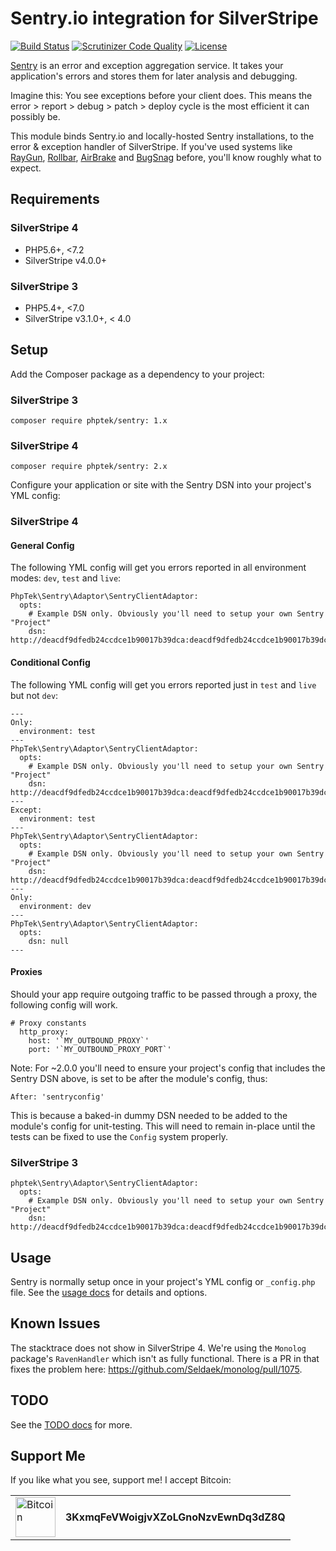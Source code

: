 # Sentry.io integration for SilverStripe

[![Build Status](https://api.travis-ci.org/phptek/silverstripe-sentry.svg?branch=master)](https://travis-ci.org/phptek/silverstripe-sentry)
[![Scrutinizer Code Quality](https://scrutinizer-ci.com/g/phptek/silverstripe-sentry/badges/quality-score.png?b=master)](https://scrutinizer-ci.com/g/phptek/silverstripe-sentry/?branch=master)
[![License](https://poser.pugx.org/phptek/sentry/license.svg)](https://github.com/phptek/silverstripe-sentry/blob/master/LICENSE.md)

[Sentry](https://sentry.io) is an error and exception aggregation service. It takes your application's errors and stores them for later analysis and debugging. 

Imagine this: You see exceptions before your client does. This means the error > report > debug > patch > deploy cycle is the most efficient it can possibly be.

This module binds Sentry.io and locally-hosted Sentry installations, to the error & exception handler of SilverStripe. If you've used systems like 
[RayGun](https://raygun.com), [Rollbar](https://rollbar.com), [AirBrake](https://airbrake.io/) and [BugSnag](https://www.bugsnag.com/) before, you'll know roughly what to expect.

## Requirements

### SilverStripe 4

 * PHP5.6+, <7.2
 * SilverStripe v4.0.0+

### SilverStripe 3

 * PHP5.4+, <7.0
 * SilverStripe v3.1.0+, < 4.0

## Setup

Add the Composer package as a dependency to your project:

### SilverStripe 3

    composer require phptek/sentry: 1.x

### SilverStripe 4

    composer require phptek/sentry: 2.x

Configure your application or site with the Sentry DSN into your project's YML config:

### SilverStripe 4

#### General Config ####

The following YML config will get you errors reported in all environment modes: `dev`, `test` and `live`: 

    PhpTek\Sentry\Adaptor\SentryClientAdaptor:
      opts:
        # Example DSN only. Obviously you'll need to setup your own Sentry "Project"
        dsn: http://deacdf9dfedb24ccdce1b90017b39dca:deacdf9dfedb24ccdce1b90017b39dca@sentry.mydomain.nz/44

#### Conditional Config ####

The following YML config will get you errors reported just in `test` and `live` but not `dev`: 

    ---
    Only:
      environment: test
    ---
    PhpTek\Sentry\Adaptor\SentryClientAdaptor:
      opts:
        # Example DSN only. Obviously you'll need to setup your own Sentry "Project"
        dsn: http://deacdf9dfedb24ccdce1b90017b39dca:deacdf9dfedb24ccdce1b90017b39dca@sentry.mydomain.nz/44
    ---
    Except:
      environment: test
    ---
    PhpTek\Sentry\Adaptor\SentryClientAdaptor:
      opts:
        # Example DSN only. Obviously you'll need to setup your own Sentry "Project"
        dsn: http://deacdf9dfedb24ccdce1b90017b39dca:deacdf9dfedb24ccdce1b90017b39dca@sentry.mydomain.nz/44
    ---
    Only:
      environment: dev
    ---
    PhpTek\Sentry\Adaptor\SentryClientAdaptor:
      opts:
        dsn: null
    ---

#### Proxies ####

Should your app require outgoing traffic to be passed through a proxy, the following config
will work.

    # Proxy constants
      http_proxy:
        host: '`MY_OUTBOUND_PROXY`'
        port: '`MY_OUTBOUND_PROXY_PORT`'

Note: For ~2.0.0 you'll need to ensure your project's config that includes the Sentry DSN above, is set to 
be after the module's config, thus:

    After: 'sentryconfig'

This is because a baked-in dummy DSN needed to be added to the module's config for unit-testing. This will
need to remain in-place until the tests can be fixed to use the `Config` system properly.

### SilverStripe 3

    phptek\Sentry\Adaptor\SentryClientAdaptor:
      opts:
        # Example DSN only. Obviously you'll need to setup your own Sentry "Project"
        dsn: http://deacdf9dfedb24ccdce1b90017b39dca:deacdf9dfedb24ccdce1b90017b39dca@sentry.mydomain.nz/44

## Usage

Sentry is normally setup once in your project's YML config or `_config.php` file. See the [usage docs](docs/usage.md) for details and options.

## Known Issues

The stacktrace does not show in SilverStripe 4. We're using the `Monolog` package's `RavenHandler` which isn't as fully functional.
There is a PR in that fixes the problem here: https://github.com/Seldaek/monolog/pull/1075.

## TODO

See the [TODO docs](docs/todo.md) for more.

## Support Me

If you like what you see, support me! I accept Bitcoin:

<table border="0">
	<tr>
		<td rowspan="2">
			<img src="https://bitcoin.org/img/icons/logo_ios.png" alt="Bitcoin" width="64" height="64" />
		</td>
	</tr>
	<tr>
		<td>
			<b>3KxmqFeVWoigjvXZoLGnoNzvEwnDq3dZ8Q</b>
		</td>
	</tr>
</table>

<p>&nbsp;</p>
<p>&nbsp;</p>
